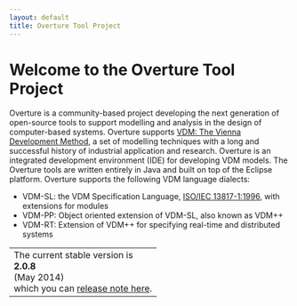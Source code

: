 ```yaml
---
layout: default
title: Overture Tool Project
---
```


<link href="https://assets-cdn.github.com/assets/github-dc3b5ef1bc6b1a7195c5411444124d626d072527.css" media="all" rel="stylesheet" type="text/css" />
<link href="https://assets-cdn.github.com/assets/github2-7d1aff25db06f83ddd546f0c3a61c74a4a805d56.css" media="all" rel="stylesheet" type="text/css" />
<script src="http://code.jquery.com/jquery-1.11.1.min.js">
</script>
<script src="github-releases-front.js">
</script>

# Welcome to the Overture Tool Project

Overture is a community-based project developing the next generation
of open-source tools to support modelling and analysis in the design
of computer-based systems. Overture supports
[VDM: The Vienna Development Method](http://www.vdmportal.org/), a set
of modelling techniques with a long and successful history of
industrial application and research.  Overture is an integrated
development environment (IDE) for developing VDM models.  The Overture
tools are written entirely in Java and built on top of the Eclipse
platform.  Overture supports the following VDM language dialects:

- VDM-SL: the VDM Specification Language,
  [ISO/IEC 13817-1:1996](http://www.iso.org/iso/iso_catalogue/catalogue_tc/catalogue_detail.htm?csnumber=22988),
  with extensions for modules
- VDM-PP: Object oriented extension of VDM-SL, also known as VDM++
- VDM-RT: Extension of VDM++ for specifying real-time and distributed
  systems

||
|----|
| The current stable version is **<div id="current-release-version">2.0.8</div>** <div id="current-release-data">(May 2014)</div> which you can [release note here](https://github.com/overturetool/overture/releases/latest).|

<div id="current-release"><div>

